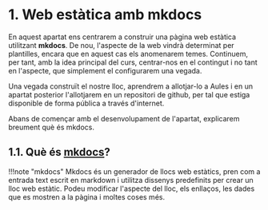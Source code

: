 
# 1. Web estàtica amb mkdocs

En aquest apartat ens centrarem a construir una pàgina web estàtica utilitzant **mkdocs**. De nou, l'aspecte de la web vindrà determinat per plantilles, encara que en aquest cas els anomenarem temes. Continuem, per tant, amb la idea principal del curs, centrar-nos en el contingut i no tant en l'aspecte, que simplement el configurarem una vegada.

Una vegada construït el nostre lloc, aprendrem a allotjar-lo a Aules i en un apartat posterior l'allotjarem en un repositori de github, per tal que estiga disponible de forma pública a través d'internet.

Abans de començar amb el desenvolupament de l'apartat, explicarem breument què és mkdocs.

## 1.1. Què és [mkdocs](https://www.mkdocs.org/)?

!!!note "mkdocs"
    Mkdocs és un generador de llocs web estàtics, pren com a entrada text escrit en markdown i utilitza dissenys predefinits per crear un lloc web estàtic. Podeu modificar l'aspecte del lloc, els enllaços, les dades que es mostren a la pàgina i moltes coses més.